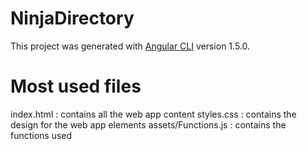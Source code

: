 # NinjaDirectory

This project was generated with [Angular CLI](https://github.com/angular/angular-cli) version 1.5.0.

# Most used files

index.html : contains all the web app content
styles.css : contains the design for the web app elements
assets/Functions.js : contains the functions used